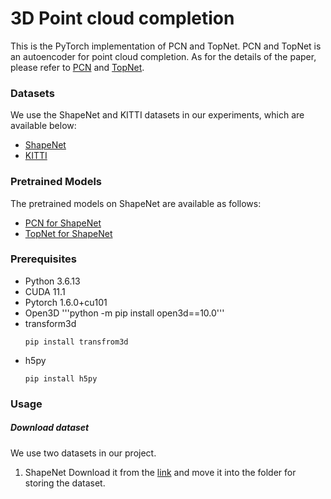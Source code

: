 # 3D Point cloud completion
This is the PyTorch implementation of PCN and TopNet. PCN and TopNet is an autoencoder for point cloud completion. As for the details of the paper, please refer to [PCN](https://arxiv.org/abs/1808.00671) and [TopNet](https://ieeexplore.ieee.org/document/8953650).


### Datasets
We use the ShapeNet and KITTI datasets in our experiments, which are available below:
* [ShapeNet](https://drive.google.com/file/d/1knz2xWiiwqR_pKa8gV8rnpf4nZkX_cnG/view?usp=sharing)
* [KITTI](https://drive.google.com/file/d/130PXvRInzfNMGh7ss2ZXF3kfwh7oqHOQ/view?usp=sharing)


### Pretrained Models
The pretrained models on ShapeNet are available as follows:
* [PCN for ShapeNet](https://drive.google.com/drive/folders/1-RjCiX1OJ0yc8p4LC26xm7EO0TIVLeO-?usp=sharing)
* [TopNet for ShapeNet](https://drive.google.com/drive/folders/1CM-NSYOAmLnTt9sjkVg057GKvxSozkeL?usp=sharing)


### Prerequisites
* Python 3.6.13
* CUDA 11.1
* Pytorch 1.6.0+cu101
* Open3D '''python -m pip install open3d==10.0'''
* transform3d <pre><code>pip install transfrom3d</code></pre>
* h5py <pre><code>pip install h5py</code></pre>


### Usage
##### Download dataset
We use two datasets in our project.
  1. ShapeNet
    Download it from the [link](https://drive.google.com/file/d/1knz2xWiiwqR_pKa8gV8rnpf4nZkX_cnG/view?usp=sharing) and move it into the folder for storing the dataset.

